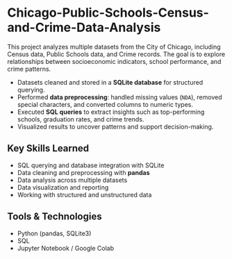 # Chicago-Public-Schools-Census-and-Crime-Data-Analysis
This project analyzes multiple datasets from the City of Chicago, including Census data, Public Schools data, and Crime records. The goal is to explore relationships between socioeconomic indicators, school performance, and crime patterns.
- Datasets cleaned and stored in a **SQLite database** for structured querying.
- Performed **data preprocessing**: handled missing values (`NDA`), removed special characters, and converted columns to numeric types.
- Executed **SQL queries** to extract insights such as top-performing schools, graduation rates, and crime trends.
- Visualized results to uncover patterns and support decision-making.

## Key Skills Learned
- SQL querying and database integration with SQLite
- Data cleaning and preprocessing with **pandas**
- Data analysis across multiple datasets
- Data visualization and reporting
- Working with structured and unstructured data

## Tools & Technologies
- Python (pandas, SQLite3)
- SQL
- Jupyter Notebook / Google Colab
